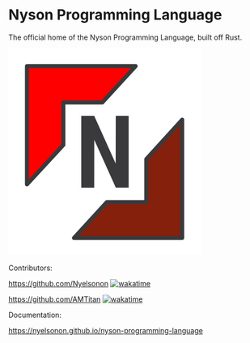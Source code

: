 # Nyson Programming Language
The official home of the Nyson Programming Language, built off Rust.

![Logo](https://github.com/Nyelsonon/nyson-programming-language/blob/main/Logos/NysonLogo.png)


Contributors:

https://github.com/Nyelsonon [![wakatime](https://wakatime.com/badge/github/Nyelsonon/nyson-programming-language.svg)](https://wakatime.com/badge/github/Nyelsonon/nyson-programming-language)

https://github.com/AMTitan [![wakatime](https://wakatime.com/badge/github/AMTitan/nyson-programming-language.svg)](https://wakatime.com/badge/github/AMTitan/nyson-programming-language)

Documentation:

https://nyelsonon.github.io/nyson-programming-language
